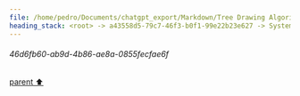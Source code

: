```yaml
---
file: /home/pedro/Documents/chatgpt_export/Markdown/Tree Drawing Algorithm Search.md
heading_stack: <root> -> a43558d5-79c7-46f3-b0f1-99e22b23e627 -> System -> 33a42fa2-b0b3-46e8-9bf2-85d30cb3a9c5 -> System -> aaa27982-f850-4f45-aae3-545df85f2ca8 -> User -> 46d6fb60-ab9d-4b86-ae8a-0855fecfae6f
---
```

###### 46d6fb60-ab9d-4b86-ae8a-0855fecfae6f
[parent ⬆️](#aaa27982-f850-4f45-aae3-545df85f2ca8)
